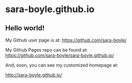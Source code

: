 # sara-boyle.github.io
## Hello world!

My Github user page is at: 
https://github.com/sara-boyle/

My Github Pages repo can be found at:  
https://github.com/sara-boyle/sara-boyle.github.io/

And, soon, you can see my customized homepage at:

http://sara-boyle.github.io/
